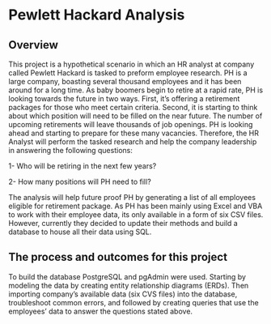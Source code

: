# **Pewlett Hackard Analysis**

## **Overview**

This project is a hypothetical scenario in which an HR analyst at company called Pewlett Hackard is tasked to preform employee research. PH is a large company, boasting several thousand employees and it has been around for a long time. As baby boomers begin to retire at a rapid rate, PH is looking towards the future in two ways. First, it’s offering a retirement packages for those who meet certain criteria. Second, it is starting to think about which position will need to be filled on the near future. The number of upcoming retirements will leave thousands of job openings. PH is looking ahead and starting to prepare for these many vacancies. Therefore, the HR Analyst will perform the tasked research and help the company leadership in answering the following questions:
 
1-	Who will be retiring in the next few years?

2-	How many positions will PH need to fill?

The analysis will help future proof PH by generating a list of all employees eligible for retirement package. As PH has been mainly using Excel and VBA to work with their employee data, its only available in a form of six CSV files. However, currently they decided to update their methods and build a database to house all their data using SQL.  


## The process and outcomes for this project

To build the database PostgreSQL and pgAdmin were used. Starting by modeling the data by creating entity relationship diagrams (ERDs). Then importing company’s available data (six CVS files) into the database, troubleshoot common errors, and followed by creating queries that use the employees’ data to answer the questions stated above. 